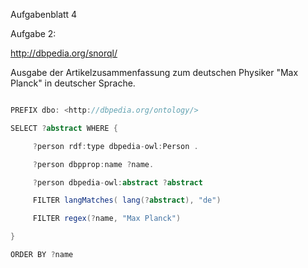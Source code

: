 Aufgabenblatt 4

Aufgabe 2:

http://dbpedia.org/snorql/

Ausgabe der Artikelzusammenfassung zum deutschen Physiker "Max Planck" in deutscher Sprache.

```java

PREFIX dbo: <http://dbpedia.org/ontology/>

SELECT ?abstract WHERE {

     ?person rdf:type dbpedia-owl:Person .

     ?person dbpprop:name ?name.

     ?person dbpedia-owl:abstract ?abstract

     FILTER langMatches( lang(?abstract), "de")

     FILTER regex(?name, "Max Planck") 

}

ORDER BY ?name

```